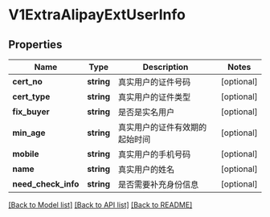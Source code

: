 # V1ExtraAlipayExtUserInfo

## Properties
Name | Type | Description | Notes
------------ | ------------- | ------------- | -------------
**cert_no** | **string** | 真实用户的证件号码 | [optional] 
**cert_type** | **string** | 真实用户的证件类型 | [optional] 
**fix_buyer** | **string** | 是否是实名用户 | [optional] 
**min_age** | **string** | 真实用户的证件有效期的起始时间 | [optional] 
**mobile** | **string** | 真实用户的手机号码 | [optional] 
**name** | **string** | 真实用户的姓名 | [optional] 
**need_check_info** | **string** | 是否需要补充身份信息 | [optional] 

[[Back to Model list]](../README.md#documentation-for-models) [[Back to API list]](../README.md#documentation-for-api-endpoints) [[Back to README]](../README.md)


